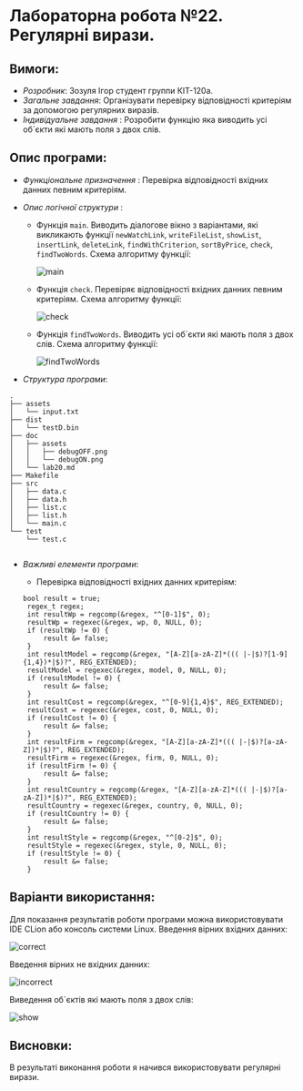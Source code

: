 ﻿# Лабораторна робота №22. Регулярні вирази.
## Вимоги:
* *Розробник*: Зозуля Ігор студент группи КІТ-120а.
* *Загальне завдання*: Організувати перевірку відповідності критеріям за допомогою регулярних виразів.
* *Індивідуальне завдання* : Розробити функцію яка виводить усі об`єкти які мають поля з двох слів.
    
## Опис програми:
* *Функціональне призначення* : Перевірка відповідності вхідних данних певним критеріям.

* *Опис логічної структури* :
    * Функція `main`. Виводить діалогове вікно з варіантами, які викликають функції `newWatchLink`, `writeFileList`, `showList`, `insertLink`, `deleteLink`, `findWithCriterion`, `sortByPrice`, `check`, `findTwoWords`. Схема алгоритму функції:

      ![main](assets/main.png)

    * Функція `check`. Перевіряє відповідності вхідних данних певним критеріям. Схема алгоритму функції:

      ![check](assets/check.png)

    * Функція `findTwoWords`. Виводить усі об`єкти які мають поля з двох слів. Схема алгоритму функції:

      ![findTwoWords](assets/findTwoWords.png)

* *Структура програми*:
```
.
├── assets
│   └── input.txt
├── dist
│   └── testD.bin
├── doc
│   ├── assets
│   │   ├── debugOFF.png
│   │   └── debugON.png
│   └── lab20.md
├── Makefile
├── src
│   ├── data.c
│   ├── data.h
│   ├── list.c
│   ├── list.h
│   └── main.c
└── test
    └── test.c
    
```
* *Важливі елементи програми*:
    * Перевірка відповідності вхідних данних критеріям:

   ```
   bool result = true;
	regex_t regex;
	int resultWp = regcomp(&regex, "^[0-1]$", 0);
	resultWp = regexec(&regex, wp, 0, NULL, 0);
	if (resultWp != 0) {
		result &= false;
	}
	int resultModel = regcomp(&regex, "[A-Z][a-zA-Z]*((( |-|$)?[1-9]{1,4})*|$)?", REG_EXTENDED);
	resultModel = regexec(&regex, model, 0, NULL, 0);
	if (resultModel != 0) {
		result &= false;
	}
	int resultCost = regcomp(&regex, "^[0-9]{1,4}$", REG_EXTENDED);
	resultCost = regexec(&regex, cost, 0, NULL, 0);
	if (resultCost != 0) {
		result &= false;
	}
	int resultFirm = regcomp(&regex, "[A-Z][a-zA-Z]*((( |-|$)?[a-zA-Z])*|$)?", REG_EXTENDED);
	resultFirm = regexec(&regex, firm, 0, NULL, 0);
	if (resultFirm != 0) {
		result &= false;
	}
	int resultCountry = regcomp(&regex, "[A-Z][a-zA-Z]*((( |-|$)?[a-zA-Z])*|$)?", REG_EXTENDED);
	resultCountry = regexec(&regex, country, 0, NULL, 0);
	if (resultCountry != 0) {
		result &= false;
	}
	int resultStyle = regcomp(&regex, "^[0-2]$", 0);
	resultStyle = regexec(&regex, style, 0, NULL, 0);
	if (resultStyle != 0) {
		result &= false;
	}
   ```
## Варіанти використання:
Для показання результатів роботи програми можна використовувати IDE CLion або консоль системи Linux. Введення вірних вхідних данних:

![correct](assets/correct.png)

Введення вірних не вхідних данних:

![incorrect](assets/incorrect.png)

Виведення об`єктів які мають поля з двох слів:

![show](assets/show.png)

## Висновки:
В результаті виконання роботи я начився використовувати регулярні вирази.